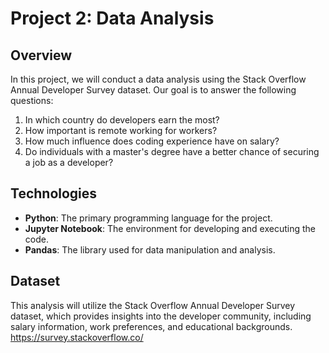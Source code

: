 # Project 2: Data Analysis

## Overview

In this project, we will conduct a data analysis using the Stack Overflow Annual Developer Survey dataset. Our goal is to answer the following questions:

1. In which country do developers earn the most?
2. How important is remote working for workers?
3. How much influence does coding experience have on salary?
4. Do individuals with a master's degree have a better chance of securing a job as a developer?

## Technologies

- **Python**: The primary programming language for the project.
- **Jupyter Notebook**: The environment for developing and executing the code.
- **Pandas**: The library used for data manipulation and analysis.

## Dataset

This analysis will utilize the Stack Overflow Annual Developer Survey dataset, which provides insights into the developer community, including salary information, work preferences, and educational backgrounds.
https://survey.stackoverflow.co/